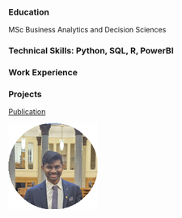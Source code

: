 ### Education
MSc Business Analytics and Decision Sciences

### Technical Skills: Python, SQL, R, PowerBI

### Work Experience


### Projects
[Publication](https://pubs.aip.org/aip/acp/article-abstract/2766/1/020014/2894918/Design-and-development-of-helium-assisted?redirectedFrom=fulltext)

![Profile](/assets/circular_headshot.png)

